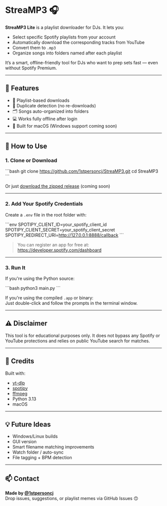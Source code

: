 # StreaMP3 🎧

**StreaMP3 Lite** is a playlist downloader for DJs. It lets you:
- Select specific Spotify playlists from your account
- Automatically download the corresponding tracks from YouTube
- Convert them to `.mp3`
- Organize songs into folders named after each playlist

It’s a smart, offline-friendly tool for DJs who want to prep sets fast — even without Spotify Premium.

---

## 🔧 Features
- 🎯 Playlist-based downloads
- 🧠 Duplicate detection (no re-downloads)
- 🗂 Songs auto-organized into folders
- 💻 Works fully offline after login
- 🍎 Built for macOS (Windows support coming soon)

---

## 🚀 How to Use

### 1. Clone or Download

\`\`\`bash
git clone https://github.com/1stpersoncj/StreaMP3.git
cd StreaMP3
\`\`\`

Or just [download the zipped release](#) (coming soon)

---

### 2. Add Your Spotify Credentials

Create a `.env` file in the root folder with:

\`\`\`env
SPOTIPY_CLIENT_ID=your_spotify_client_id
SPOTIPY_CLIENT_SECRET=your_spotify_client_secret
SPOTIPY_REDIRECT_URI=http://127.0.0.1:8888/callback
\`\`\`

> You can register an app for free at: https://developer.spotify.com/dashboard

---

### 3. Run It

If you're using the Python source:

\`\`\`bash
python3 main.py
\`\`\`

If you're using the compiled `.app` or binary:  
Just double-click and follow the prompts in the terminal window.

---

## ⚠️ Disclaimer

This tool is for educational purposes only. It does not bypass any Spotify or YouTube protections and relies on public YouTube search for matches.

---

## 🧠 Credits

Built with:
- [yt-dlp](https://github.com/yt-dlp/yt-dlp)
- [spotipy](https://github.com/plamere/spotipy)
- [ffmpeg](https://ffmpeg.org/)
- Python 3.13
- macOS

---

## 💡 Future Ideas

- Windows/Linux builds
- GUI version
- Smart filename matching improvements
- Watch folder / auto-sync
- File tagging + BPM detection

---

## 📫 Contact

**Made by [@1stpersoncj](https://github.com/1stpersoncj)**  
Drop issues, suggestions, or playlist memes via GitHub Issues 🙃
